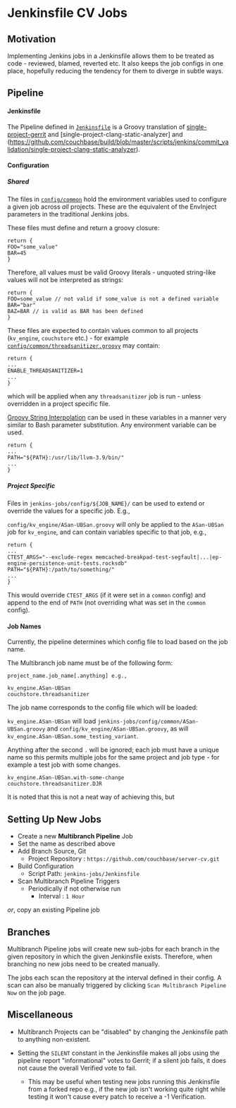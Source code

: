 # Jenkinsfile CV Jobs


## Motivation

Implementing Jenkins jobs in a Jenkinsfile allows them to be treated as code -
reviewed, blamed, reverted etc. It also keeps the job configs in one place,
hopefully reducing the tendency for them to diverge in subtle ways.

## Pipeline

#### Jenkinsfile

The Pipeline defined in
[`Jenkinsfile`](Jenkinsfile) is a Groovy translation of [single-project-gerrit](https://github.com/couchbase/build/blob/master/scripts/jenkins/commit_validation/single-project-gerrit) and
[single-project-clang-static-analyzer] and (https://github.com/couchbase/build/blob/master/scripts/jenkins/commit_validation/single-project-clang-static-analyzer).

#### Configuration

##### Shared

The files in [`config/common`](config/common/) hold the
environment variables used to configure a given job across _all_ projects.
These are the equivalent of the EnvInject parameters in the traditional
Jenkins jobs.

These files must define and return a groovy closure:

```
return {
FOO="some_value"
BAR=45
}
```

Therefore, all values must be valid Groovy literals - unquoted string-like
values will not be interpreted as strings:

```
return {
FOO=some_value // not valid if some_value is not a defined variable
BAR="bar"
BAZ=BAR // is valid as BAR has been defined
}
```

These files are expected to contain values common to all projects
(`kv_engine`, `couchstore` etc.) - for example
[`config/common/threadsanitizer.groovy`](config/common/threadsanitizer.groovy)
may contain:

```
return {
...
ENABLE_THREADSANITIZER=1
...
}
```

which will be applied when any `threadsanitizer` job is run - unless overridden in
a project specific file.

[Groovy String
Interpolation](http://docs.groovy-lang.org/2.5.1/html/documentation/#_string_interpolation)
can be used in these variables in a manner very similar to Bash parameter
substitution. Any environment variable can be used.

```
return {
...
PATH="${PATH}:/usr/lib/llvm-3.9/bin/"
...
}
```


##### Project Specific

Files in `jenkins-jobs/config/${JOB_NAME}/`
can be used to extend or override the values for a specific job. E.g.,

`config/kv_engine/ASan-UBSan.groovy`
will only be applied to the `ASan-UBSan` job for `kv_engine`, and can contain
variables specific to that job, e.g.,

```
return {
...
CTEST_ARGS="--exclude-regex memcached-breakpad-test-segfault|...|ep-engine-persistence-unit-tests.rocksdb"
PATH="${PATH}:/path/to/something/"
...
}
```

This would override `CTEST_ARGS` (if it were set in a `common` config) and
append to the end of `PATH` (not overriding what was set in the `common`
config).

#### Job Names

Currently, the pipeline determines which config file to load based on the job
name.

The Multibranch job name must be of the following form:

```
project_name.job_name[.anything] e.g.,

kv_engine.ASan-UBSan
couchstore.threadsanitizer
```

The job name corresponds
to the config file which will be loaded:

`kv_engine.ASan-UBSan` will load
`jenkins-jobs/config/common/ASan-UBSan.groovy`
and
`config/kv_engine/ASan-UBSan.groovy`,
as will `kv_engine.ASan-UBSan.some_testing_variant`.

Anything after the second `.` will be ignored; each job must have a unique
name so this permits multiple jobs for the same project and job type - for
example a test job with some changes.

```
kv_engine.ASan-UBSan.with-some-change
couchstore.threadsanitizer.DJR
```

It is noted that this is not a neat way of achieving this, but

## Setting Up New Jobs

 - Create a new __Multibranch Pipeline__ Job
 - Set the name as described above
 - Add Branch Source, Git
     - Project Repository : `https://github.com/couchbase/server-cv.git`
 - Build Configuration
    - Script Path:
      `jenkins-jobs/Jenkinsfile`
- Scan Multibranch Pipeline Triggers
    - Periodically if not otherwise run
        - Interval : `1 Hour`

_or_, copy an existing Pipeline job

## Branches

Multibranch Pipeline jobs will create new sub-jobs for each branch in the
given repository in which the given Jenkinsfile exists. Therefore, when
branching no new jobs need to be created manually.

The jobs each scan the repository at the interval defined in their config. A
scan can also be manually triggered by clicking `Scan Multibranch Pipeline
Now` on the job page.

## Miscellaneous

- Multibranch Projects can be "disabled" by changing the Jenkinsfile path to
  anything non-existent.

- Setting the `SILENT` constant in the Jenkinsfile makes all jobs using the
  pipeline report "informational" votes to Gerrit; if a silent job fails, it
  does not cause the overall Verified vote to fail.
    - This may be useful when testing new jobs running this Jenkinsfile from a
      forked repo e.g., if the new job isn't working quite right while testing
      it won't cause every patch to receive a -1 Verification.
